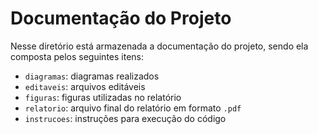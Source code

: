 # Documentação do Projeto

Nesse diretório está armazenada a documentação do projeto, sendo ela composta pelos seguintes itens:

- `diagramas`: diagramas realizados
- `editaveis`: arquivos editáveis
- `figuras`: figuras utilizadas no relatório
- `relatorio`: arquivo final do relatório em formato `.pdf`
- `instrucoes`: instruções para execução do código
